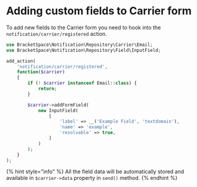 # Adding custom fields to Carrier form

To add new fields to the Carrier form you need to hook into the `notification/carrier/registered` action.

```php
use BracketSpace\Notification\Repository\Carrier\Email;
use BracketSpace\Notification\Repository\Field\InputField;

add_action(
    'notification/carrier/registered',
    function($carrier)
    {
        if (! $carrier instanceof Email::class) {
            return;
        }

        $carrier->addFormField(
            new InputField(
                [
                    'label' => __('Example Field', 'textdomain'),
                    'name' => 'example',
                    'resolvable' => true,
                ]
            )
        );
    }
);
```

{% hint style="info" %}
All the field data will be automatically stored and available in `$carrier->data` property in `send()` method.
{% endhint %}
